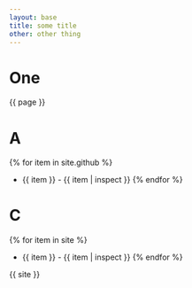 ```yaml
---
layout: base
title: some title
other: other thing 
---
```


# One
{{ page }}

# A
{% for item in site.github %}
-  {{ item }} - {{ item | inspect }}
{% endfor %}

# C
{% for item in site %}
-  {{ item }} - {{ item | inspect }}
{% endfor %}


{{ site }}

